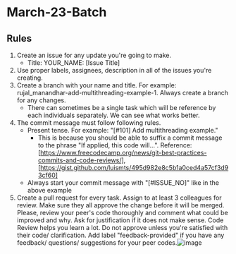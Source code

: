 # March-23-Batch

## Rules
1. Create an issue for any update you're going to make.
   - Title: YOUR_NAME: [Issue Title]
2. Use proper labels, assignees, description in all of the issues you're creating.
3. Create a branch with your name and title. For example: rujal_manandhar-add-multithreading-example-1. Always create a branch for any changes.
   - There can sometimes be a single task which will be reference by each individuals separately. We can see what works better. 
4. The commit message must follow following rules.
   - Present tense. For example: "[#101] Add multithreading example." 
     * This is because you should be able to suffix a commit message to the phrase "If applied, this code will...". Reference: [https://www.freecodecamp.org/news/git-best-practices-commits-and-code-reviews/], [https://gist.github.com/luismts/495d982e8c5b1a0ced4a57cf3d93cf60]
   - Always start your commit message with "[#ISSUE_NO]" like in the above example
5. Create a pull request for every task. Assign to at least 3 colleagues for review. Make sure they all approve the change before it will be merged.
Please, review your peer's code thoroughly and comment what could be improved and why. Ask for justification if it does not make sense. Code Review helps you learn a lot. Do not approve unless you're satisfied with their code/ clarification. Add label "feedback-provided" if you have any feedback/ questions/ suggestions for your peer codes.![image](https://user-images.githubusercontent.com/129716403/229448343-0da9a797-7b69-47c3-9887-036b90bb6b0b.png)

